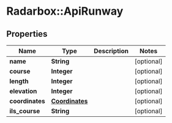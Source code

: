 # Radarbox::ApiRunway

## Properties
Name | Type | Description | Notes
------------ | ------------- | ------------- | -------------
**name** | **String** |  | [optional] 
**course** | **Integer** |  | [optional] 
**length** | **Integer** |  | [optional] 
**elevation** | **Integer** |  | [optional] 
**coordinates** | [**Coordinates**](Coordinates.md) |  | [optional] 
**ils_course** | **String** |  | [optional] 


